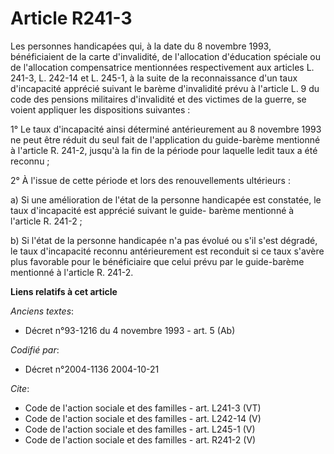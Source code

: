 # Article R241-3

Les personnes handicapées qui, à la date du 8 novembre 1993, bénéficiaient de la carte d'invalidité, de l'allocation
d'éducation spéciale ou de l'allocation compensatrice mentionnées respectivement aux articles L. 241-3, L. 242-14 et L.
245-1, à la suite de la reconnaissance d'un taux d'incapacité apprécié suivant le barème d'invalidité prévu à l'article L. 9
du code des pensions militaires d'invalidité et des victimes de la guerre, se voient appliquer les dispositions suivantes : 

1° Le taux d'incapacité ainsi déterminé antérieurement au 8 novembre 1993 ne peut être réduit du seul fait de l'application
du guide-barème mentionné à l'article R. 241-2, jusqu'à la fin de la période pour laquelle ledit taux a été reconnu ; 

2° À l'issue de cette période et lors des renouvellements ultérieurs : 

a) Si une amélioration de l'état de la personne handicapée est constatée, le taux d'incapacité est apprécié suivant le guide-
barème mentionné à l'article R. 241-2 ; 

b) Si l'état de la personne handicapée n'a pas évolué ou s'il s'est dégradé, le taux d'incapacité reconnu antérieurement est
reconduit si ce taux s'avère plus favorable pour le bénéficiaire que celui prévu par le guide-barème mentionné à l'article R.
241-2.

**Liens relatifs à cet article**

_Anciens textes_:

  - Décret n°93-1216 du 4 novembre 1993 - art. 5 (Ab)

_Codifié par_:

  - Décret n°2004-1136 2004-10-21

_Cite_:

  - Code de l'action sociale et des familles - art. L241-3 (VT)
  - Code de l'action sociale et des familles - art. L242-14 (V)
  - Code de l'action sociale et des familles - art. L245-1 (V)
  - Code de l'action sociale et des familles - art. R241-2 (V)
